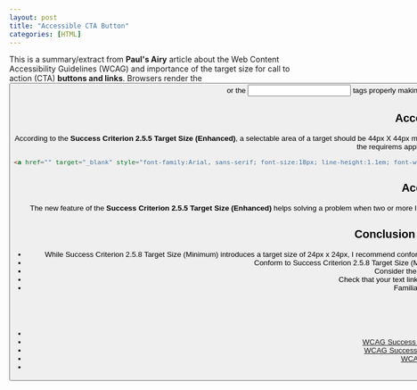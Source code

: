 ```yaml
---
layout: post
title: "Accessible CTA Button"
categories: [HTML]
---
```

This is a summary/extract from **Paul's Airy** article about the Web Content Accessibility Guidelines (WCAG) and importance of the target size for call to action (CTA) **buttons and links**. Browsers render the <button> or the <input> tags properly making the entire bounding box clickable. In email it requires a bit more scrutiny&hellip;

## Accessible Buttons
According to the **Success Criterion 2.5.5 Target Size (Enhanced)**, a selectable area of a target should be 44px X 44px minimum. Therefore, the entire area of a CTA button should be selectable, not just its text. As buttons are constructed with anchor tags to meet the requirems apply padding around the <a> tag as follows:

```html
<a href="" target="_blank" style="font-family:Arial, sans-serif; font-size:18px; line-height:1.1em; font-weight:bold; color:#ffffff; text-decoration:none; text-align:center; padding:0.75em 1em; display:block;">Call to Action</a>
```

## Accessible Links
The new feature of the **Success Criterion 2.5.5 Target Size (Enhanced)** helps solving a problem when two or more links are placed to close to each other and thus become harder targets. A remedy to this is a 24px X 24px bounding box around the links.

## Conclusion Quoted From Paul Airy
*   While Success Criterion 2.5.8 Target Size (Minimum) introduces a target size of 24px x 24px, I recommend conforming to Success Criterion 2.5.5 Target Size (Enhanced), with a target size of 44px x 44px, on buttons, to ensure they’re fully selectable.
*   Conform to Success Criterion 2.5.8 Target Size (Minimum) on smaller elements such as text links and social media icons.
*   Consider the location of links when writing copy.
*   Check that your text links bounding boxes don’t intersect one another.
*   Familiarise yourself with WCAG 2.2.


## Resources
*   [Paul Airy Blog](https://beyondtheenvelope.cmail19.com/t/d-e-vtlody-jlaiyail-a/)
*   [WCAG Success Criterion 2.5.5 Target Size (Enhanced)](https://www.w3.org/TR/WCAG22/#target-size-enhanced)
*   [WCAG Success Criterion 2.5.8 Target Size (Minimum)](https://www.w3.org/TR/WCAG22/#target-size-minimum)
*   [WCAG Bounding Box Definition](https://www.w3.org/TR/WCAG22/#dfn-bounding-boxes)
*   [Accessible Emails](/accessible-emails/)